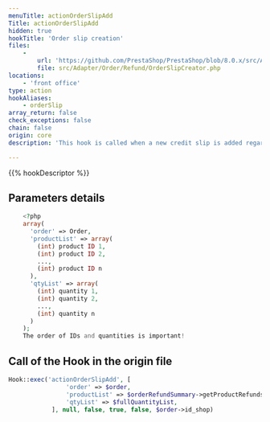 ```yaml
---
menuTitle: actionOrderSlipAdd
Title: actionOrderSlipAdd
hidden: true
hookTitle: 'Order slip creation'
files:
    -
        url: 'https://github.com/PrestaShop/PrestaShop/blob/8.0.x/src/Adapter/Order/Refund/OrderSlipCreator.php'
        file: src/Adapter/Order/Refund/OrderSlipCreator.php
locations:
    - 'front office'
type: action
hookAliases:
    - orderSlip
array_return: false
check_exceptions: false
chain: false
origin: core
description: 'This hook is called when a new credit slip is added regarding client order'

---
```


{{% hookDescriptor %}}

## Parameters details

```php
    <?php
    array(
      'order' => Order,
      'productList' => array(
        (int) product ID 1,
        (int) product ID 2, 
        ...,
        (int) product ID n
      ),
      'qtyList' => array(
        (int) quantity 1,
        (int) quantity 2,
        ...,
        (int) quantity n 
      )
    );
    The order of IDs and quantities is important!
```

## Call of the Hook in the origin file

```php
Hook::exec('actionOrderSlipAdd', [
                'order' => $order,
                'productList' => $orderRefundSummary->getProductRefunds(),
                'qtyList' => $fullQuantityList,
            ], null, false, true, false, $order->id_shop)
```
